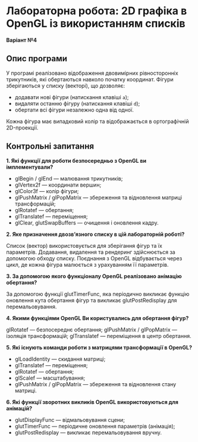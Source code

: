 # Лабораторна робота: 2D графіка в OpenGL із використанням списків

**Варіант №4**

## Опис програми

У програмі реалізовано відображення двовимірних рівносторонніх трикутників, які обертаються навколо початку координат. Фігури зберігаються у списку (векторі), що дозволяє:
- додавати нові фігури (натискання клавіші `a`);
- видаляти останню фігуру (натискання клавіші `d`);
- обертати всі фігури незалежно одна від одної.

Кожна фігура має випадковий колір та відображається в ортографічній 2D-проекції.

## Контрольні запитання

**1. Які функції для роботи безпосередньо з OpenGL ви імплементували?**

- glBegin / glEnd — малювання трикутників;
- glVertex2f — координати вершин;
- glColor3f — колір фігури;
- glPushMatrix / glPopMatrix — збереження та відновлення матриці трансформацій;
- glRotatef — обертання;
- glTranslatef — переміщення;
- glClear, glutSwapBuffers — очищення і оновлення кадру.

**2. Яке призначення двозв’язного списку в цій лабораторній роботі?**

Список (вектор) використовується для зберігання фігур та їх параметрів. Додавання, видалення та рендеринг здійснюється за допомогою обходу списку. Поєднання з OpenGL відбувається через цикл, де кожна фігура малюється з урахуванням її параметрів.

**3. За допомогою якого функціоналу OpenGL реалізовано анімацію обертання?**

За допомогою функції glutTimerFunc, яка періодично викликає функцію оновлення кута обертання фігур та викликає glutPostRedisplay для перемальовування.

**4. Якими функціями OpenGL Ви користувались для обертання фігур?**

glRotatef — безпосереднє обертання;
glPushMatrix / glPopMatrix — ізоляція трансформацій;
glTranslatef — переміщення в центр обертання.

**5. Які існують команди роботи з матрицями трансформації в OpenGL?**

- glLoadIdentity — скидання матриці;
- glTranslatef — переміщення;
- glRotatef — обертання;
- glScalef — масштабування;
- glPushMatrix / glPopMatrix — збереження та відновлення стану матриці.

**6. Які функції зворотних викликів OpenGL використовуються для анімацій?**

- glutDisplayFunc — відмальовування сцени;
- glutTimerFunc — періодичне оновлення параметрів (анімація);
- glutPostRedisplay — викликає перемальовування вручну.

